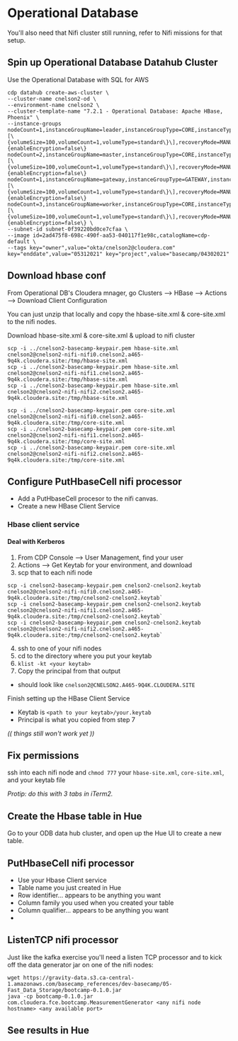 # Operational Database

You'll also need that Nifi cluster still running, refer to Nifi missions for that setup.


## Spin up Operational Database Datahub Cluster

Use the Operational Database with SQL for AWS
```
cdp datahub create-aws-cluster \
--cluster-name cnelson2-od \
--environment-name cnelson2 \
--cluster-template-name "7.2.1 - Operational Database: Apache HBase, Phoenix" \
--instance-groups nodeCount=1,instanceGroupName=leader,instanceGroupType=CORE,instanceType=m5.2xlarge,rootVolumeSize=100,attachedVolumeConfiguration=\[\{volumeSize=100,volumeCount=1,volumeType=standard\}\],recoveryMode=MANUAL,volumeEncryption=\{enableEncryption=false\} nodeCount=2,instanceGroupName=master,instanceGroupType=CORE,instanceType=m5.2xlarge,rootVolumeSize=100,attachedVolumeConfiguration=\[\{volumeSize=100,volumeCount=1,volumeType=standard\}\],recoveryMode=MANUAL,volumeEncryption=\{enableEncryption=false\} nodeCount=1,instanceGroupName=gateway,instanceGroupType=GATEWAY,instanceType=m5.2xlarge,rootVolumeSize=100,attachedVolumeConfiguration=\[\{volumeSize=100,volumeCount=1,volumeType=standard\}\],recoveryMode=MANUAL,volumeEncryption=\{enableEncryption=false\} nodeCount=3,instanceGroupName=worker,instanceGroupType=CORE,instanceType=m5.2xlarge,rootVolumeSize=100,attachedVolumeConfiguration=\[\{volumeSize=100,volumeCount=1,volumeType=standard\}\],recoveryMode=MANUAL,volumeEncryption=\{enableEncryption=false\} \
--subnet-id subnet-0f39220bd0ce7cfaa \
--image id=2ad475f8-698c-490f-aa53-040117f1e98c,catalogName=cdp-default \
--tags key="owner",value="okta/cnelson2@cloudera.com" key="enddate",value="05312021" key="project",value="basecamp/04302021" 
```


## Download hbase conf
From Operational DB's Cloudera mnager, go Clusters --> HBase --> Actions --> Download Client Configuration

You can just unzip that locally and copy the hbase-site.xml & core-site.xml to the nifi nodes.

Download hbase-site.xml & core-site.xml & upload to nifi cluster

```
scp -i ../cnelson2-basecamp-keypair.pem hbase-site.xml cnelson2@cnelson2-nifi-nifi0.cnelson2.a465-9q4k.cloudera.site:/tmp/hbase-site.xml
scp -i ../cnelson2-basecamp-keypair.pem hbase-site.xml cnelson2@cnelson2-nifi-nifi1.cnelson2.a465-9q4k.cloudera.site:/tmp/hbase-site.xml
scp -i ../cnelson2-basecamp-keypair.pem hbase-site.xml cnelson2@cnelson2-nifi-nifi2.cnelson2.a465-9q4k.cloudera.site:/tmp/hbase-site.xml

scp -i ../cnelson2-basecamp-keypair.pem core-site.xml cnelson2@cnelson2-nifi-nifi0.cnelson2.a465-9q4k.cloudera.site:/tmp/core-site.xml
scp -i ../cnelson2-basecamp-keypair.pem core-site.xml cnelson2@cnelson2-nifi-nifi1.cnelson2.a465-9q4k.cloudera.site:/tmp/core-site.xml
scp -i ../cnelson2-basecamp-keypair.pem core-site.xml cnelson2@cnelson2-nifi-nifi2.cnelson2.a465-9q4k.cloudera.site:/tmp/core-site.xml
```


## Configure PutHbaseCell nifi processor

* Add a PutHbaseCell procesor to the nifi canvas.
* Create a new HBase Client Service


### Hbase client service

#### Deal with Kerberos

1.  From CDP Console --> User Management, find your user
2.  Actions --> Get Keytab for your environment, and download
3.  scp that to each nifi node
```
scp -i cnelson2-basecamp-keypair.pem cnelson2-cnelson2.keytab cnelson2@cnelson2-nifi-nifi0.cnelson2.a465-9q4k.cloudera.site:/tmp/cnelson2-cnelson2.keytab`
scp -i cnelson2-basecamp-keypair.pem cnelson2-cnelson2.keytab cnelson2@cnelson2-nifi-nifi1.cnelson2.a465-9q4k.cloudera.site:/tmp/cnelson2-cnelson2.keytab`
scp -i cnelson2-basecamp-keypair.pem cnelson2-cnelson2.keytab cnelson2@cnelson2-nifi-nifi2.cnelson2.a465-9q4k.cloudera.site:/tmp/cnelson2-cnelson2.keytab`
```
4.  ssh to one of your nifi nodes
5.  cd to the directory where you put your keytab
6.  `klist -kt <your keytab>`
7.  Copy the principal from that output
 * should look like `cnelson2@CNELSON2.A465-9Q4K.CLOUDERA.SITE`

Finish setting up the HBase Client Service

* Keytab is `<path to your keytab>/your.keytab`
* Principal is what you copied from step 7

_(( things still won't work yet ))_



## Fix permissions
ssh into each nifi node and `chmod 777` your `hbase-site.xml`, `core-site.xml`, and your keytab file

*Protip:  do this with 3 tabs in iTerm2.*


## Create the Hbase table in Hue

Go to your ODB data hub cluster, and open up the Hue UI to create a new table.


## PutHbaseCell nifi processor

* Use your Hbase Client service
* Table name you just created in Hue
* Row identifier... appears to be anything you want
* Column family you used when you created your table
* Column qualifier... appears to be anything you want
* 

## ListenTCP nifi processor
Just like the kafka exercise you'll need a listen TCP processor and to kick off the data generator jar on one of the nifi nodes:

```
wget https://gravity-data.s3.ca-central-1.amazonaws.com/basecamp_references/dev-basecamp/05-Fast_Data_Storage/bootcamp-0.1.0.jar
java -cp bootcamp-0.1.0.jar com.cloudera.fce.bootcamp.MeasurementGenerator <any nifi node hostname> <any available port>
```

## See results in Hue
